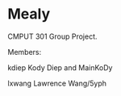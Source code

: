 # Mealy
CMPUT 301 Group Project.

Members:

kdiep Kody Diep and MainKoDy

lxwang Lawrence Wang/5yph

